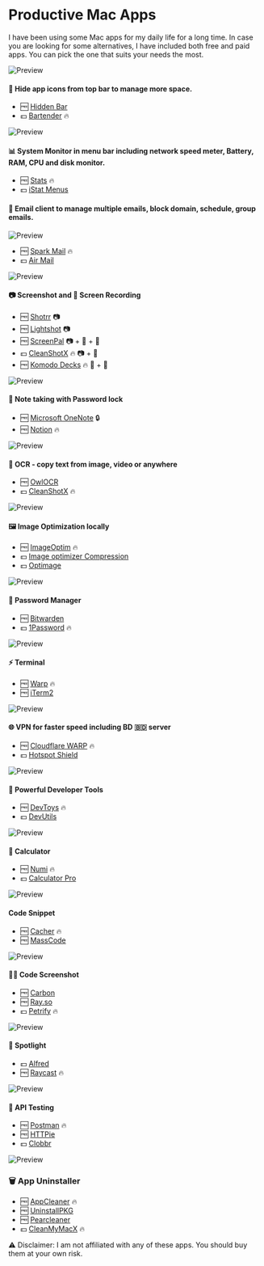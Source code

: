 # Productive Mac Apps

I have been using some Mac apps for my daily life for a long time. In case you are looking for some alternatives, I have included both free and paid apps. You can pick the one that suits your needs the most.

![Preview](https://www.macbartender.com/Bartender5/img/quickreveal.gif)

#### 🏑 Hide app icons from top bar to manage more space.

- 🆓 [Hidden Bar](https://apps.apple.com/us/app/hidden-bar/id1452453066?mt=12)
- 💵 [Bartender](https://www.macbartender.com/) 🔥

![Preview](https://camo.githubusercontent.com/e4df0668fca7f5c077f1a77a9e2ec76b0462efbeae381aebc1ffbdd38dd34554/68747470733a2f2f7365726869792e73332e65752d63656e7472616c2d312e616d617a6f6e6177732e636f6d2f4769746875625f7265706f2f73746174732f706f7075707325334676322e332e322e706e673f7633)

#### 📊 System Monitor in menu bar including network speed meter, Battery, RAM, CPU and disk monitor.

- 🆓 [Stats](https://github.com/exelban/stats) 🔥
- 💵 [iStat Menus](https://apps.apple.com/us/app/istat-menus/id1319778037?mt=12)

#### 📧 Email client to manage multiple emails, block domain, schedule, group emails.

![Preview](https://cdn-rdstaticassets.readdle.com/assets/spark/spark3/features/index/illustration-smart-inbox-2x.png?1664440138)

- 🆓 [Spark Mail](https://apps.apple.com/us/app/spark-classic-email-app/id1176895641?mt=12) 🔥
- 💵 [Air Mail](https://airmailapp.com/)

![Preview](https://media1.giphy.com/media/v1.Y2lkPTc5MGI3NjExYXU2dHU2ZDYwNGhnYXZlNzlzdnlkenQ3OGFjbm5kcHN4Mm01cjdxNyZlcD12MV9pbnRlcm5hbF9naWZfYnlfaWQmY3Q9Zw/wznJfBIVAaOnpeAw5H/giphy.gif)

#### 📷 Screenshot and 🎥 Screen Recording

- 🆓 [Shotrr](https://shottr.cc/) 📷
- 🆓 [Lightshot](https://app.prntscr.com/en/index.html) 📷
- 🆓 [ScreenPal](https://screenpal.com/) 📷 + 🎥 + 🔗
- 💵 [CleanShotX](https://cleanshot.com/) 🔥 📷 + 🎥
- 🆓 [Komodo Decks](https://komododecks.com/) 🔥 🎥 + 🔗

![Preview](https://media.cleanshot.cloud/media/21037/YBqm1AIIHYwvuWcxMDEJvPnqjKNGdsDK014hloQi.jpeg?Expires=1705161004&Signature=o20--Kwt7u3AhrsAvF5KaFzNuCvwDR-j-AOQyPTLywMBVz1GBRGuYigifXPRyMkjztU~9YXEdDb5g2KyeyxHs1S8efR-6kudPExSpZxjq07T2PAOvLQHG0ACKSxbQlG8iNqL5WGNrzOSEGF0cqmd5uQuXBy1~pGmcrYMLOCchtfScnJ9ZL66VS-xCjAT~E0Zuvde-kqGDmvRy4xxg4AgKNbyVLs5wU644x70TOMFdtiSz1ChubgO4I1qqO4Y0bNIz7KK0MyPIfd9U1v4fG3kPm3ZBQnkPY1-Sqn5iRhnoZsZCyL~PH84CJNIFDpZIQUKxcevhuDmhr~jjCpmY0wCcg__&Key-Pair-Id=K269JMAT9ZF4GZ)

#### 📓 Note taking with Password lock

- 🆓 [Microsoft OneNote](https://apps.apple.com/us/app/microsoft-onenote/id784801555?mt=12) 🔒
- 🆓 [Notion](https://www.notion.so/desktop) 🔥

![Preview](https://owlocr.com/openletter.png)

#### 🔅 OCR - copy text from image, video or anywhere

- 🆓 [OwlOCR](https://apps.apple.com/us/app/owlocr/id6462355119?mt=12)
- 💵 [CleanShotX](https://cleanshot.com/) 🔥

![Preview](https://imageoptim.com/ImageOptim-app@2x.png)

#### 🖼️ Image Optimization locally

- 🆓 [ImageOptim](https://imageoptim.com/mac) 🔥
- 💵 [Image optimizer Compression](https://apps.apple.com/us/app/image-optimizer-compression/id1450716465?mt=12)
- 💵 [Optimage](https://optimage.app/)

![Preview](https://i.ibb.co/1fLVysL/1password.png)

#### 🔑 Password Manager

- 🆓 [Bitwarden](https://bitwarden.com/)
- 💵 [1Password](https://1password.com/) 🔥

![Preview](https://assets-global.website-files.com/64b6f3636f598299028e8577/64c15b35d0eb99d69a44e289_Warp%20Internal%20-%20Warp.webp)

#### ⚡ Terminal

- 🆓 [Warp](https://www.warp.dev/c) 🔥
- 🆓 [iTerm2](https://iterm2.com/)

![Preview](https://1.1.1.1/media/warp-desktop.png)

#### 🌐 VPN for faster speed including BD 🇧🇩 server

- 🆓 [Cloudflare WARP](https://1.1.1.1/) 🔥
- 💵 [Hotspot Shield](https://www.hotspotshield.com/)

![Preview](https://devutils.com/assets/changelog/1.17.0-dark.png)

#### 🚀 Powerful Developer Tools

- 🆓 [DevToys](https://devtoys.app/) 🔥
- 💵 [DevUtils](https://devutils.com/)

![Preview](https://camo.githubusercontent.com/fb206b035109b4e05bc8e7127544bd53c12e04b8c333a9f3e218eba57c2b31e1/68747470733a2f2f6e756d692e6170702f696d616765732f6e756d692d73637265656e73686f742d79656c6c6f772e706e67)

#### 🧮 Calculator

- 🆓 [Numi](https://numi.app/) 🔥
- 💵 [Calculator Pro](https://apps.apple.com/us/app/calculator-pro/id872646309?mt=12)

![Preview](https://github.com/massCodeIO/massCode/raw/master/preview.png)

#### Code Snippet

- 🆓 [Cacher](https://www.cacher.io/) 🔥
- 🆓 [MassCode](https://github.com/massCodeIO/massCode)

![Preview](https://www.dangercove.com/assets/img/app/carbonize-output.jpg)

#### 👨‍💻 Code Screenshot

- 🆓 [Carbon](https://carbon.now.sh/)
- 🆓 [Ray.so](https://ray.so/)
- 💵 [Petrify](https://www.dangercove.com/petrify/) 🔥

![Preview](https://www.alfredapp.com/media/pages/home-v5/alfred-results.png)

#### 🔎 Spotlight

- 💵 [Alfred](https://www.alfredapp.com/)
- 🆓 [Raycast](https://www.raycast.com/) 🔥

![Preview](https://www.postman.com/_wp-assets/home/homepage-hero-light_2180w.269d05ea395ae903.png)

#### 🧪 API Testing

- 🆓 [Postman](https://www.postman.com/) 🔥
- 🆓 [HTTPie](https://httpie.io/)
- 💵 [Clobbr](https://clobbr.app/)

![Preview](https://i.ibb.co/bFbv5LN/appclener.png)

### 🗑️ App Uninstaller

- 🆓 [AppCleaner](https://freemacsoft.net/appcleaner/) 🔥
- 🆓 [UninstallPKG](https://www.corecode.io/uninstallpkg/)
- 🆓 [Pearcleaner](https://github.com/alienator88/Pearcleaner)
- 💵 [CleanMyMacX](https://cleanmymac.com/) 🔥

⚠️ Disclaimer: I am not affiliated with any of these apps. You should buy them at your own risk.
